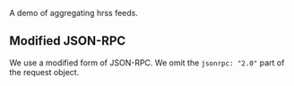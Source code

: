 A demo of aggregating hrss feeds.

## Modified JSON-RPC

We use a modified form of JSON-RPC.
We omit the `jsonrpc: "2.0"` part of the request object.
